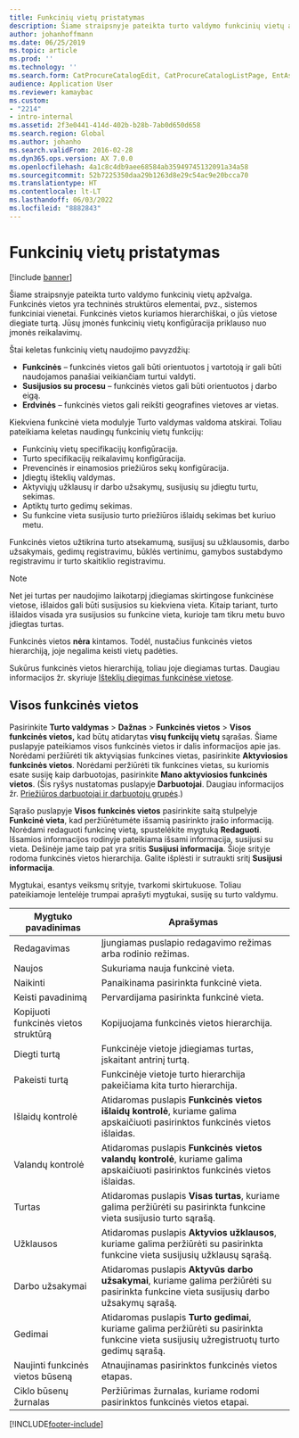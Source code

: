 ```yaml
---
title: Funkcinių vietų pristatymas
description: Šiame straipsnyje pateikta turto valdymo funkcinių vietų apžvalga.
author: johanhoffmann
ms.date: 06/25/2019
ms.topic: article
ms.prod: ''
ms.technology: ''
ms.search.form: CatProcureCatalogEdit, CatProcureCatalogListPage, EntAssetFunctionalLocationEditSubLocations, EntAssetFunctionalLocationLookup, EntAssetFunctionalLocationRename, EntAssetFunctionalLocation
audience: Application User
ms.reviewer: kamaybac
ms.custom:
- "2214"
- intro-internal
ms.assetid: 2f3e0441-414d-402b-b28b-7ab0d650d658
ms.search.region: Global
ms.author: johanho
ms.search.validFrom: 2016-02-28
ms.dyn365.ops.version: AX 7.0.0
ms.openlocfilehash: 4a1c8c4db9aee68584ab35949745132091a34a58
ms.sourcegitcommit: 52b7225350daa29b1263d8e29c54ac9e20bcca70
ms.translationtype: HT
ms.contentlocale: lt-LT
ms.lasthandoff: 06/03/2022
ms.locfileid: "8882843"
---
```

# <a name="introduction-to-functional-locations"></a>Funkcinių vietų pristatymas

[!include [banner](../../includes/banner.md)]

 

Šiame straipsnyje pateikta turto valdymo funkcinių vietų apžvalga. Funkcinės vietos yra techninės struktūros elementai, pvz., sistemos funkciniai vienetai. Funkcinės vietos kuriamos hierarchiškai, o jūs vietose diegiate turtą. Jūsų įmonės funkcinių vietų konfigūracija priklauso nuo įmonės reikalavimų.

Štai keletas funkcinių vietų naudojimo pavyzdžių:

- **Funkcinės** – funkcinės vietos gali būti orientuotos į vartotoją ir gali būti naudojamos panašiai veikiančiam turtui valdyti.
- **Susijusios su procesu** – funkcinės vietos gali būti orientuotos į darbo eigą.
- **Erdvinės** – funkcinės vietos gali reikšti geografines vietoves ar vietas.

Kiekviena funkcinė vieta modulyje Turto valdymas valdoma atskirai. Toliau pateikiama keletas naudingų funkcinių vietų funkcijų:

- Funkcinių vietų specifikacijų konfigūracija.
- Turto specifikacijų reikalavimų konfigūracija.
- Prevencinės ir einamosios priežiūros sekų konfigūracija.
- Įdiegtų išteklių valdymas.
- Aktyviųjų užklausų ir darbo užsakymų, susijusių su įdiegtu turtu, sekimas.
- Aptiktų turto gedimų sekimas.
- Su funkcine vieta susijusio turto priežiūros išlaidų sekimas bet kuriuo metu.

Funkcinės vietos užtikrina turto atsekamumą, susijusį su užklausomis, darbo užsakymais, gedimų registravimu, būklės vertinimu, gamybos sustabdymo registravimu ir turto skaitiklio registravimu.

> [!NOTE]
> Net jei turtas per naudojimo laikotarpį įdiegiamas skirtingose funkcinėse vietose, išlaidos gali būti susijusios su kiekviena vieta. Kitaip tariant, turto išlaidos visada yra susijusios su funkcine vieta, kurioje tam tikru metu buvo įdiegtas turtas.

Funkcinės vietos **nėra** kintamos. Todėl, nustačius funkcinės vietos hierarchiją, joje negalima keisti vietų padėties. 

Sukūrus funkcinės vietos hierarchiją, toliau joje diegiamas turtas. Daugiau informacijos žr. skyriuje [Išteklių diegimas funkcinėse vietose](../functional-locations/install-objects-on-functional-locations.md).

## <a name="all-functional-locations"></a>Visos funkcinės vietos

Pasirinkite **Turto valdymas** \> **Dažnas** \> **Funkcinės vietos** \> **Visos funkcinės vietos,** kad būtų atidarytas **visų funkcijų vietų** sąrašas. Šiame puslapyje pateikiamos visos funkcinės vietos ir dalis informacijos apie jas. Norėdami peržiūrėti tik aktyviąsias funkcines vietas, pasirinkite **Aktyviosios funkcinės vietos**. Norėdami peržiūrėti tik funkcines vietas, su kuriomis esate susiję kaip darbuotojas, pasirinkite **Mano aktyviosios funkcinės vietos**. (Šis ryšys nustatomas puslapyje **Darbuotojai**. Daugiau informacijos žr. [Priežiūros darbuotojai ir darbuotojų grupės](../setup-for-objects/workers-and-worker-groups.md).)

Sąrašo puslapyje **Visos funkcinės vietos** pasirinkite saitą stulpelyje **Funkcinė vieta**, kad peržiūrėtumėte išsamią pasirinkto įrašo informaciją. Norėdami redaguoti funkcinę vietą, spustelėkite mygtuką **Redaguoti**. Išsamios informacijos rodinyje pateikiama išsami informacija, susijusi su vieta. Dešinėje jame taip pat yra sritis **Susijusi informacija**. Šioje srityje rodoma funkcinės vietos hierarchija. Galite išplėsti ir sutraukti sritį **Susijusi informacija**.

Mygtukai, esantys veiksmų srityje, tvarkomi skirtukuose. Toliau pateikiamoje lentelėje trumpai aprašyti mygtukai, susiję su turto valdymu.

| Mygtuko pavadinimas                         | Aprašymas                                                                                                                                  |
|-------------------------------------|----------------------------------------------------------------------------------------------------------------------------------------------|
| Redagavimas                                | Įjungiamas puslapio redagavimo režimas arba rodinio režimas.                                                                                         |
| Naujos                                 | Sukuriama nauja funkcinė vieta.                                                                                                            |
| Naikinti                              | Panaikinama pasirinkta funkcinė vieta.                                                                                                     |
| Keisti pavadinimą                              | Pervardijama pasirinkta funkcinė vieta.                                                                                                     |
| Kopijuoti funkcinės vietos struktūrą  | Kopijuojama funkcinės vietos hierarchija.                                                                                                      |
| Diegti turtą                       | Funkcinėje vietoje įdiegiamas turtas, įskaitant antrinį turtą.                                                                        |
| Pakeisti turtą                       | Funkcinėje vietoje turto hierarchija pakeičiama kita turto hierarchija.                                                         |
| Išlaidų kontrolė                        | Atidaromas puslapis **Funkcinės vietos išlaidų kontrolė**, kuriame galima apskaičiuoti pasirinktos funkcinės vietos išlaidas.                |
| Valandų kontrolė                        | Atidaromas puslapis **Funkcinės vietos valandų kontrolė**, kuriame galima apskaičiuoti pasirinktos funkcinės vietos išlaidas.                |
| Turtas                              | Atidaromas puslapis **Visas turtas**, kuriame galima peržiūrėti su pasirinkta funkcine vieta susijusio turto sąrašą.                      |
| Užklausos                            | Atidaromas puslapis **Aktyvios užklausos**, kuriame galima peržiūrėti su pasirinkta funkcine vieta susijusių užklausų sąrašą.               |
| Darbo užsakymai                         | Atidaromas puslapis **Aktyvūs darbo užsakymai**, kuriame galima peržiūrėti su pasirinkta funkcine vieta susijusių darbo užsakymų sąrašą.         |
| Gedimai                              | Atidaromas puslapis **Turto gedimai**, kuriame galima peržiūrėti su pasirinkta funkcine vieta susijusių užregistruotų turto gedimų sąrašą. |
| Naujinti funkcinės vietos būseną    | Atnaujinamas pasirinktos funkcinės vietos etapas.                                                                                        |
| Ciklo būsenų žurnalas                 | Peržiūrimas žurnalas, kuriame rodomi pasirinktos funkcinės vietos etapai.                                                                        |


[!INCLUDE[footer-include](../../../includes/footer-banner.md)]